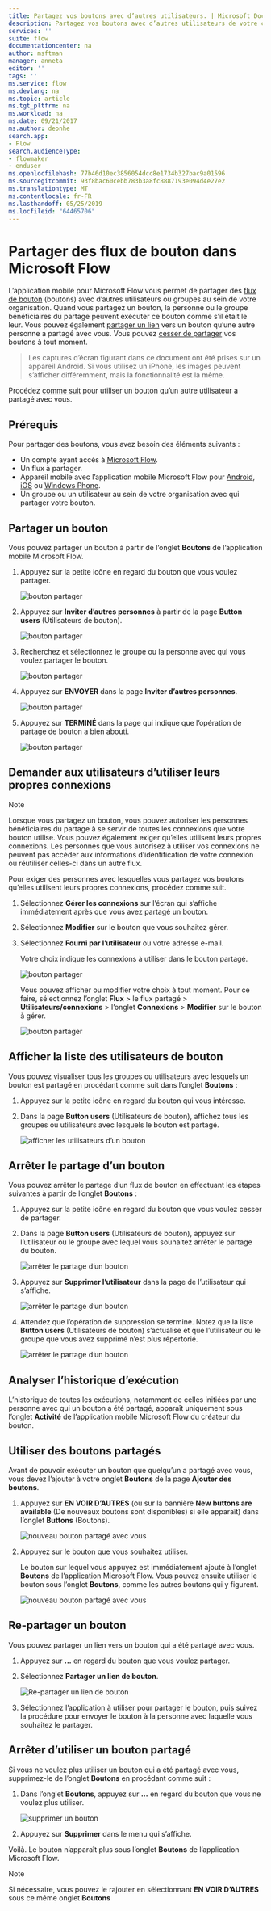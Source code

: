 ```yaml
---
title: Partagez vos boutons avec d’autres utilisateurs. | Microsoft Docs
description: Partagez vos boutons avec d’autres utilisateurs de votre choix pour leur faire gagner du temps.
services: ''
suite: flow
documentationcenter: na
author: msftman
manager: anneta
editor: ''
tags: ''
ms.service: flow
ms.devlang: na
ms.topic: article
ms.tgt_pltfrm: na
ms.workload: na
ms.date: 09/21/2017
ms.author: deonhe
search.app:
- Flow
search.audienceType:
- flowmaker
- enduser
ms.openlocfilehash: 77b46d10ec3856054dcc8e1734b327bac9a01596
ms.sourcegitcommit: 93f8bac60cebb783b3a8fc8887193e094d4e27e2
ms.translationtype: MT
ms.contentlocale: fr-FR
ms.lasthandoff: 05/25/2019
ms.locfileid: "64465706"
---
```

# <a name="share-button-flows-in-microsoft-flow"></a>Partager des flux de bouton dans Microsoft Flow
L’application mobile pour Microsoft Flow vous permet de partager des [flux de bouton](introduction-to-button-flows.md) (boutons) avec d’autres utilisateurs ou groupes au sein de votre organisation. Quand vous partagez un bouton, la personne ou le groupe bénéficiaires du partage peuvent exécuter ce bouton comme s’il était le leur. Vous pouvez également [partager un lien](share-buttons.md#re-share-a-button) vers un bouton qu’une autre personne a partagé avec vous. Vous pouvez [cesser de partager](share-buttons.md#stop-sharing-a-button) vos boutons à tout moment.

> Les captures d’écran figurant dans ce document ont été prises sur un appareil Android. Si vous utilisez un iPhone, les images peuvent s’afficher différemment, mais la fonctionnalité est la même.
> 
> 

Procédez [comme suit](share-buttons.md#use-shared-buttons) pour utiliser un bouton qu’un autre utilisateur a partagé avec vous.

## <a name="prerequisites"></a>Prérequis
Pour partager des boutons, vous avez besoin des éléments suivants :

* Un compte ayant accès à [Microsoft Flow](https://flow.microsoft.com).
* Un flux à partager.
* Appareil mobile avec l’application mobile Microsoft Flow pour [Android](https://aka.ms/flowmobiledocsandroid), [iOS](https://aka.ms/flowmobiledocsios) ou [Windows Phone](https://aka.ms/flowmobilewindows).
* Un groupe ou un utilisateur au sein de votre organisation avec qui partager votre bouton.

## <a name="share-a-button"></a>Partager un bouton
Vous pouvez partager un bouton à partir de l’onglet **Boutons** de l’application mobile Microsoft Flow.

1. Appuyez sur la petite icône en regard du bouton que vous voulez partager.
   
    ![bouton partager](./media/share-buttons/share-button-flows-buttons-tab.png)
2. Appuyez sur **Inviter d’autres personnes** à partir de la page **Button users** (Utilisateurs de bouton).
   
    ![bouton partager](./media/share-buttons/share-button-flows-button-users.png)
3. Recherchez et sélectionnez le groupe ou la personne avec qui vous voulez partager le bouton.
   
    ![bouton partager](./media/share-buttons/share-button-flows-invite-others-select.png)
4. Appuyez sur **ENVOYER** dans la page **Inviter d’autres personnes**.
   
    ![bouton partager](./media/share-buttons/share-button-flows-invite-others-send.png)
5. Appuyez sur **TERMINÉ** dans la page qui indique que l’opération de partage de bouton a bien abouti.
   
    ![bouton partager](./media/share-buttons/share-button-flows-invite-others-done.png)

## <a name="require-users-to-use-their-own-connections"></a>Demander aux utilisateurs d’utiliser leurs propres connexions
> [!NOTE]
> Lorsque vous partagez un bouton, vous pouvez autoriser les personnes bénéficiaires du partage à se servir de toutes les connexions que votre bouton utilise. Vous pouvez également exiger qu’elles utilisent leurs propres connexions. Les personnes que vous autorisez à utiliser vos connexions ne peuvent pas accéder aux informations d’identification de votre connexion ou réutiliser celles-ci dans un autre flux.
> 
> 

Pour exiger des personnes avec lesquelles vous partagez vos boutons qu’elles utilisent leurs propres connexions, procédez comme suit.

1. Sélectionnez **Gérer les connexions** sur l’écran qui s’affiche immédiatement après que vous avez partagé un bouton.
2. Sélectionnez **Modifier** sur le bouton que vous souhaitez gérer.
3. Sélectionnez **Fourni par l’utilisateur** ou votre adresse e-mail.
   
    Votre choix indique les connexions à utiliser dans le bouton partagé.
   
    ![bouton partager](./media/share-buttons/share-button-select-connection-provided-by-user.png)
   
    Vous pouvez afficher ou modifier votre choix à tout moment. Pour ce faire, sélectionnez l’onglet **Flux** > le flux partagé > **Utilisateurs/connexions** > l’onglet **Connexions** > **Modifier** sur le bouton à gérer.
   
    ![bouton partager](./media/share-buttons/share-button-flows-conn-provided-by-user.png)

## <a name="view-the-list-of-button-users"></a>Afficher la liste des utilisateurs de bouton
Vous pouvez visualiser tous les groupes ou utilisateurs avec lesquels un bouton est partagé en procédant comme suit dans l’onglet **Boutons** :

1. Appuyez sur la petite icône en regard du bouton qui vous intéresse.
2. Dans la page **Button users** (Utilisateurs de bouton), affichez tous les groupes ou utilisateurs avec lesquels le bouton est partagé.
   
    ![afficher les utilisateurs d’un bouton](./media/share-buttons/share-button-flows-button-users-list.png)

## <a name="stop-sharing-a-button"></a>Arrêter le partage d’un bouton
Vous pouvez arrêter le partage d’un flux de bouton en effectuant les étapes suivantes à partir de l’onglet **Boutons** :

1. Appuyez sur la petite icône en regard du bouton que vous voulez cesser de partager.
2. Dans la page **Button users** (Utilisateurs de bouton), appuyez sur l’utilisateur ou le groupe avec lequel vous souhaitez arrêter le partage du bouton.
   
    ![arrêter le partage d’un bouton](./media/share-buttons/share-button-flows-remove-user-list.png)
3. Appuyez sur **Supprimer l’utilisateur** dans la page de l’utilisateur qui s’affiche.
   
    ![arrêter le partage d’un bouton](./media/share-buttons/share-button-flows-remove-user.png)
4. Attendez que l’opération de suppression se termine. Notez que la liste **Button users** (Utilisateurs de bouton) s’actualise et que l’utilisateur ou le groupe que vous avez supprimé n’est plus répertorié.
   
    ![arrêter le partage d’un bouton](./media/share-buttons/share-button-flows-remove-user-result.png)

## <a name="monitor-the-run-history"></a>Analyser l’historique d’exécution
L’historique de toutes les exécutions, notamment de celles initiées par une personne avec qui un bouton a été partagé, apparaît uniquement sous l’onglet **Activité** de l’application mobile Microsoft Flow du créateur du bouton.

## <a name="use-shared-buttons"></a>Utiliser des boutons partagés
Avant de pouvoir exécuter un bouton que quelqu’un a partagé avec vous, vous devez l’ajouter à votre onglet **Boutons** de la page **Ajouter des boutons**.

1. Appuyez sur **EN VOIR D’AUTRES** (ou sur la bannière **New buttons are available** (De nouveaux boutons sont disponibles) si elle apparaît) dans l’onglet **Buttons** (Boutons).
   
    ![nouveau bouton partagé avec vous](./media/share-buttons/share-button-flows-banner.png)
2. Appuyez sur le bouton que vous souhaitez utiliser.
   
    Le bouton sur lequel vous appuyez est immédiatement ajouté à l’onglet **Boutons** de l’application Microsoft Flow. Vous pouvez ensuite utiliser le bouton sous l’onglet **Boutons**, comme les autres boutons qui y figurent.
   
    ![nouveau bouton partagé avec vous](./media/share-buttons/share-button-flows-buttons-shared-with-me.png)

## <a name="re-share-a-button"></a>Re-partager un bouton
Vous pouvez partager un lien vers un bouton qui a été partagé avec vous.

1. Appuyez sur **...** en regard du bouton que vous voulez partager.
2. Sélectionnez **Partager un lien de bouton**.
   
    ![Re-partager un lien de bouton](./media/share-buttons/re-share-button.png)
3. Sélectionnez l’application à utiliser pour partager le bouton, puis suivez la procédure pour envoyer le bouton à la personne avec laquelle vous souhaitez le partager.

## <a name="stop-using-a-shared-button"></a>Arrêter d’utiliser un bouton partagé
Si vous ne voulez plus utiliser un bouton qui a été partagé avec vous, supprimez-le de l’onglet **Boutons** en procédant comme suit :

1. Dans l’onglet **Boutons**, appuyez sur **...** en regard du bouton que vous ne voulez plus utiliser.
   
    ![supprimer un bouton](./media/share-buttons/share-button-flows-added-shared-button.png)
2. Appuyez sur **Supprimer** dans le menu qui s’affiche.

Voilà. Le bouton n’apparaît plus sous l’onglet **Boutons** de l’application Microsoft Flow.

> [!NOTE]
> Si nécessaire, vous pouvez le rajouter en sélectionnant **EN VOIR D’AUTRES** sous ce même onglet **Boutons**
> 
> 

